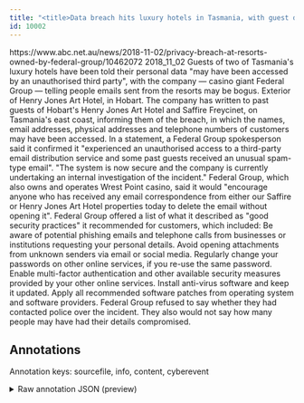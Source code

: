 ```yaml
---
title: "<title>Data breach hits luxury hotels in Tasmania, with guest details at risk of theft by 'third party'</title>"
id: 10002
---
```


<title>Data breach hits luxury hotels in Tasmania, with guest details at risk of theft by 'third party'</title>
<source> https://www.abc.net.au/news/2018-11-02/privacy-breach-at-resorts-owned-by-federal-group/10462072 </source>
<date> 2018_11_02 </date>
<text>
Guests of two of Tasmania's luxury hotels have been told their personal data "may have been accessed by an unauthorised third party", with the company — casino giant Federal Group — telling people emails sent from the resorts may be bogus.
Exterior of Henry Jones Art Hotel, in Hobart.
The company has written to past guests of Hobart's Henry Jones Art Hotel and Saffire Freycinet, on Tasmania's east coast, informing them of the breach, in which the names, email addresses, physical addresses and telephone numbers of customers may have been accessed.
In a statement, a Federal Group spokesperson said it confirmed it "experienced an unauthorised access to a third-party email distribution service and some past guests received an unusual spam-type email".
"The system is now secure and the company is currently undertaking an internal investigation of the incident."
Federal Group, which also owns and operates Wrest Point casino, said it would "encourage anyone who has received any email correspondence from either our Saffire or Henry Jones Art Hotel properties today to delete the email without opening it".
Federal Group offered a list of what it described as "good security practices" it recommended for customers, which included:
        Be aware of potential phishing emails and telephone calls from businesses or institutions requesting your personal details. 
        Avoid opening attachments from unknown senders via email or social media.
        Regularly change your passwords on other online services, if you re-use the same password.
        Enable multi-factor authentication and other available security measures provided by your other online services.
        Install anti-virus software and keep it updated.
        Apply all recommended software patches from operating system and software providers.
Federal Group refused to say whether they had contacted police over the incident.
They also would not say how many people may have had their details compromised. 
</text>



## Annotations

Annotation keys: sourcefile, info, content, cyberevent

<details>
<summary>Raw annotation JSON (preview)</summary>

```json
{
  "sourcefile": "10002.txt",
  "info": {
    "title": "Data breach hits luxury hotels in Tasmania, with guest details at risk of theft by 'third party'",
    "date": "2018_11_02",
    "type": "text",
    "link": "https://www.abc.net.au/news/2018-11-02/privacy-breach-at-resorts-owned-by-federal-group/10462072"
  },
  "content": "Guests of two of Tasmania's luxury hotels have been told their personal data \"may have been accessed by an unauthorised third party\", with the company \u2014 casino giant Federal Group \u2014 telling people emails sent from the resorts may be bogus. Exterior of Henry Jones Art Hotel, in Hobart. The company has written to past guests of Hobart's Henry Jones Art Hotel and Saffire Freycinet, on Tasmania's east coast, informing them of the breach, in which the names, email addresses, physical addresses and telephone numbers of customers may have been accessed. In a statement, a Federal Group spokesperson said it confirmed it \"experienced an unauthorised access to a third-party email distribution service and some past guests received an unusual spam-type email\". \"The system is now secure and the company is currently undertaking an internal investigation of the incident.\" Federal Group, which also owns and operates Wrest Point casino, said it would \"encourage anyone who has received any email correspondence from either our Saffire or Henry Jones Art Hotel properties today to delete the email without opening it\". Federal Group offered a list of what it described as \"good security practices\" it recommended for customers, which included:         Be aware of potential phishing emails and telephone calls from businesses or institutions requesting your personal details.          Avoid opening attachments from unknown senders via email or social media.         Regularly change your passwords on other online services, if you re-use the same password.         Enable multi-factor authentication and other available security measures provided by your other online services.         Install anti-virus software and keep it updated.         Apply all recommended software patches from operating system and software providers. Federal Group refused to say whether they had contacted police over the incident. They also would not say how many people may have had their details compromised.  </text>",
  "cyberevent": {
    "hopper": [
      {
        "relation": "Same",
        "index": 0,
        "events": [
          {
            "nugget": {
              "startOffset": 82,
              "index": "T3",
              "endOffset": 100,
              "text": "have been accessed"
            },
            "subtype": "Databreach",
            "argument": [
              {
                "startOffset": 57,
                "index": "T2",
                "endOffset": 76,
                "role": {
                  "type": "Compromised-Data"
                },
                "type": "PII",
                "text": "their personal data"
              },
              {
                "startOffset": 104,
                "index": "T4",
                "endOffset": 131,
                "role": {
                  "type": "Attacker"
                },
                "type": "Organization",
                "text": "an unauthorised third party"
              },
              {
                "startOffset": 0,
                "index": "T1",
                "endOffset": 6,
                "role": {
                  "type": "Victim"
                },
                "type": "Person",
                "text": "Guests"
              },
              {
                "startOffset": 28,
                "index": "T15",
                "endOffset": 41,
                "role": {
                  "type": "Victim"
                },
                "type": "Organization",
                "text": "luxury hotels"
              },
              {
                "startOffset": 17,
                "index": "T16",
                "endOffset":
```
</details>
